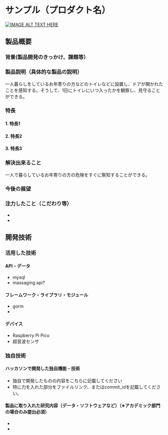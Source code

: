 # サンプル（プロダクト名）

[![IMAGE ALT TEXT HERE](https://jphacks.com/wp-content/uploads/2023/07/JPHACKS2023_ogp.png)](https://www.youtube.com/watch?v=yYRQEdfGjEg)

## 製品概要
### 背景(製品開発のきっかけ、課題等）
### 製品説明（具体的な製品の説明）
一人暮らしをしているお年寄りの方などのトイレなどに設置し、ドアが開かれたことを感知する。そうして、1日にトイレにいつ入ったかを観察し、見守ることができる。
### 特長
#### 1. 特長1 
#### 2. 特長2　
#### 3. 特長3

### 解決出来ること 
一人で暮らしているお年寄りの方の危険をすぐに察知することができる。
### 今後の展望　

### 注力したこと（こだわり等）
* 
* 

## 開発技術　
### 活用した技術
#### API・データ
* mysql
* massaging api?

#### フレームワーク・ライブラリ・モジュール
* gorm
* 

#### デバイス
* Raspberry Pi Pico
* 超音波センサ

### 独自技術
#### ハッカソンで開発した独自機能・技術
* 独自で開発したものの内容をこちらに記載してください
* 特に力を入れた部分をファイルリンク、またはcommit_idを記載してください。

#### 製品に取り入れた研究内容（データ・ソフトウェアなど）（※アカデミック部門の場合のみ提出必須）
* 
* 
